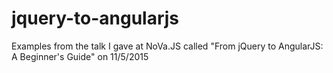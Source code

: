 # jquery-to-angularjs
Examples from the talk I gave at NoVa.JS called "From jQuery to AngularJS: A Beginner's Guide" on 11/5/2015
